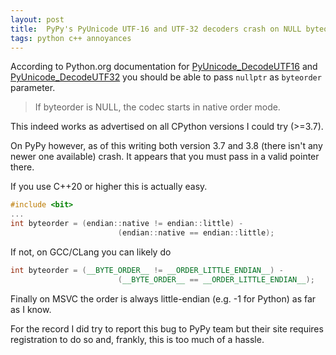 ```yaml
---
layout: post
title:  PyPy's PyUnicode UTF-16 and UTF-32 decoders crash on NULL byteorder
tags: python c++ annoyances
---
```


<!-- References -->
[utf32-codecs]: <https://docs.python.org/3/c-api/unicode.html#utf-32-codecs>
[utf16-codecs]: <https://docs.python.org/3/c-api/unicode.html#utf-16-codecs>
<!-- End References -->

According to Python.org documentation for [PyUnicode_DecodeUTF16][utf16-codecs] and [PyUnicode_DecodeUTF32][utf32-codecs] you should be able to pass `nullptr` as `byteorder` parameter.

> If byteorder is NULL, the codec starts in native order mode.

This indeed works as advertised on all CPython versions I could try (>=3.7).

On PyPy however, as of this writing both version 3.7 and 3.8 (there isn't any newer one available) crash. It appears that you must pass in a valid pointer there.

If you use C++20 or higher this is actually easy.

```cpp
#include <bit>
...
int byteorder = (endian::native != endian::little) - 
                        (endian::native == endian::little);
```

If not, on GCC/CLang you can likely do 

```cpp
int byteorder = (__BYTE_ORDER__ != __ORDER_LITTLE_ENDIAN__) - 
                        (__BYTE_ORDER__ == __ORDER_LITTLE_ENDIAN__);
```

Finally on MSVC the order is always little-endian (e.g. -1 for Python) as far as I know.

For the record I did try to report this bug to PyPy team but their site requires 
registration to do so and, frankly, this is too much of a hassle.


